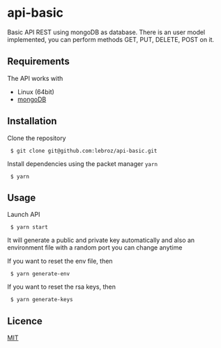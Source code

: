 # api-basic

Basic API REST using mongoDB as database. There is an user model implemented, you can perform methods GET, PUT, DELETE, POST on it.

## Requirements

The API works with

* Linux (64bit)
* [mongoDB](https://www.mongodb.com/fr)

## Installation

Clone the repository

```
 $ git clone git@github.com:lebroz/api-basic.git
```

Install dependencies using the packet manager `yarn`

```
 $ yarn
```

## Usage

Launch API

```
 $ yarn start
```
It will generate a public and private key automatically and also an environment file with a random port you can change anytime

If you want to reset the env file, then

```
 $ yarn generate-env
```
If you want to reset the rsa keys, then

```
 $ yarn generate-keys
```
## Licence

[MIT](https://choosealicense.com/licenses/mit/)
